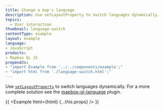 ```yaml
---
title: Change a map's language
description: Use setLayoutProperty to switch languages dynamically.
topics:
  - User interaction
thumbnail: language-switch
contentType: example
layout: example
language:
- JavaScript
products:
- Mapbox GL JS
prependJs:
- "import Example from '../../components/example';"
- "import html from './language-switch.html';"
---
```


Use [`setLayoutProperty`](/mapbox-gl-js/api/#map#setlayoutproperty) to switch languages dynamically. For a more complete solution see the [mapbox-gl-language](https://github.com/mapbox/mapbox-gl-language/) plugin.

{{ <Example html={html} {...this.props} /> }}
